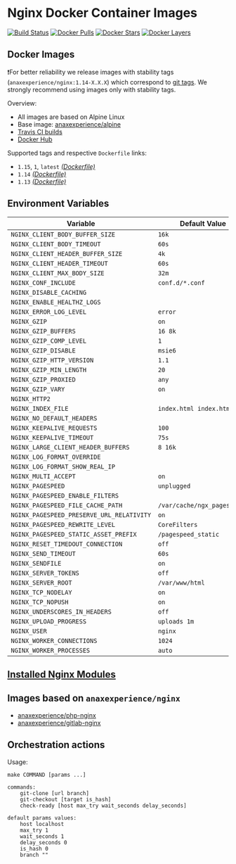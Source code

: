 # Nginx Docker Container Images

[![Build Status](https://travis-ci.org/anaxexp/nginx.svg?branch=master)](https://travis-ci.org/anaxexp/nginx)
[![Docker Pulls](https://img.shields.io/docker/pulls/anaxexperience/nginx.svg)](https://hub.docker.com/r/anaxexperience/nginx)
[![Docker Stars](https://img.shields.io/docker/stars/anaxexperience/nginx.svg)](https://hub.docker.com/r/anaxexperience/nginx)
[![Docker Layers](https://images.microbadger.com/badges/image/anaxexperience/nginx.svg)](https://microbadger.com/images/anaxexperience/nginx)

## Docker Images

❗For better reliability we release images with stability tags (`anaxexperience/nginx:1.14-X.X.X`) which correspond to [git tags](https://github.com/anaxexp/nginx/releases). We strongly recommend using images only with stability tags. 

Overview:

* All images are based on Alpine Linux
* Base image: [anaxexperience/alpine](https://github.com/anaxexp/alpine)
* [Travis CI builds](https://travis-ci.org/anaxexp/nginx) 
* [Docker Hub](https://hub.docker.com/r/anaxexperience/nginx)

Supported tags and respective `Dockerfile` links:

* `1.15`, `1`, `latest` [_(Dockerfile)_](https://github.com/anaxexp/nginx/tree/master/Dockerfile)
* `1.14` [_(Dockerfile)_](https://github.com/anaxexp/nginx/tree/master/Dockerfile)
* `1.13` [_(Dockerfile)_](https://github.com/anaxexp/nginx/tree/master/Dockerfile)

## Environment Variables

| Variable                                  | Default Value               | Description |
| ----------------------------------------- | ----------------------      | ----------- |
| `NGINX_CLIENT_BODY_BUFFER_SIZE`           | `16k`                       |             |
| `NGINX_CLIENT_BODY_TIMEOUT`               | `60s`                       |             |
| `NGINX_CLIENT_HEADER_BUFFER_SIZE`         | `4k`                        |             |
| `NGINX_CLIENT_HEADER_TIMEOUT`             | `60s`                       |             |
| `NGINX_CLIENT_MAX_BODY_SIZE`              | `32m`                       |             |
| `NGINX_CONF_INCLUDE`                      | `conf.d/*.conf`             |             |
| `NGINX_DISABLE_CACHING`                   |                             |             |
| `NGINX_ENABLE_HEALTHZ_LOGS`               |                             |             |
| `NGINX_ERROR_LOG_LEVEL`                   | `error`                     |             |
| `NGINX_GZIP`                              | `on`                        |             |
| `NGINX_GZIP_BUFFERS`                      | `16 8k`                     |             |
| `NGINX_GZIP_COMP_LEVEL`                   | `1`                         |             |
| `NGINX_GZIP_DISABLE`                      | `msie6`                     |             |
| `NGINX_GZIP_HTTP_VERSION`                 | `1.1`                       |             |
| `NGINX_GZIP_MIN_LENGTH`                   | `20`                        |             |
| `NGINX_GZIP_PROXIED`                      | `any`                       |             |
| `NGINX_GZIP_VARY`                         | `on`                        |             |
| `NGINX_HTTP2`                             |                             |             |
| `NGINX_INDEX_FILE`                        | `index.html index.htm`      |             |
| `NGINX_NO_DEFAULT_HEADERS`                |                             |             |
| `NGINX_KEEPALIVE_REQUESTS`                | `100`                       |             |
| `NGINX_KEEPALIVE_TIMEOUT`                 | `75s`                       |             |
| `NGINX_LARGE_CLIENT_HEADER_BUFFERS`       | `8 16k`                     |             |
| `NGINX_LOG_FORMAT_OVERRIDE`               |                             |             |
| `NGINX_LOG_FORMAT_SHOW_REAL_IP`           |                             |             |
| `NGINX_MULTI_ACCEPT`                      | `on`                        |             |
| `NGINX_PAGESPEED`                         | `unplugged`                 |             |
| `NGINX_PAGESPEED_ENABLE_FILTERS`          |                             |             |
| `NGINX_PAGESPEED_FILE_CACHE_PATH`         | `/var/cache/ngx_pagespeed/` |             |
| `NGINX_PAGESPEED_PRESERVE_URL_RELATIVITY` | `on`                        |             |
| `NGINX_PAGESPEED_REWRITE_LEVEL`           | `CoreFilters`               |             |
| `NGINX_PAGESPEED_STATIC_ASSET_PREFIX`     | `/pagespeed_static`         |             |
| `NGINX_RESET_TIMEDOUT_CONNECTION`         | `off`                       |             |
| `NGINX_SEND_TIMEOUT`                      | `60s`                       |             |
| `NGINX_SENDFILE`                          | `on`                        |             |
| `NGINX_SERVER_TOKENS`                     | `off`                       |             |
| `NGINX_SERVER_ROOT`                       | `/var/www/html`             |             |
| `NGINX_TCP_NODELAY`                       | `on`                        |             |
| `NGINX_TCP_NOPUSH`                        | `on`                        |             |
| `NGINX_UNDERSCORES_IN_HEADERS`            | `off`                       |             |
| `NGINX_UPLOAD_PROGRESS`                   | `uploads 1m`                |             |
| `NGINX_USER`                              | `nginx`                     |             |
| `NGINX_WORKER_CONNECTIONS`                | `1024`                      |             |
| `NGINX_WORKER_PROCESSES`                  | `auto`                      |             |

## [Installed Nginx Modules]((https://raw.githubusercontent.com/anaxexp/nginx/master/tests/nginx_modules))

## Images based on `anaxexperience/nginx`

* [anaxexperience/php-nginx](https://github.com/anaxexp/php-nginx)
* [anaxexperience/gitlab-nginx](https://github.com/anaxexp/gitlab-nginx)

## Orchestration actions

Usage:
```
make COMMAND [params ...]

commands:
    git-clone [url branch]
    git-checkout [target is_hash]
    check-ready [host max_try wait_seconds delay_seconds]
 
default params values:
    host localhost
    max_try 1
    wait_seconds 1
    delay_seconds 0
    is_hash 0
    branch ""    
```
